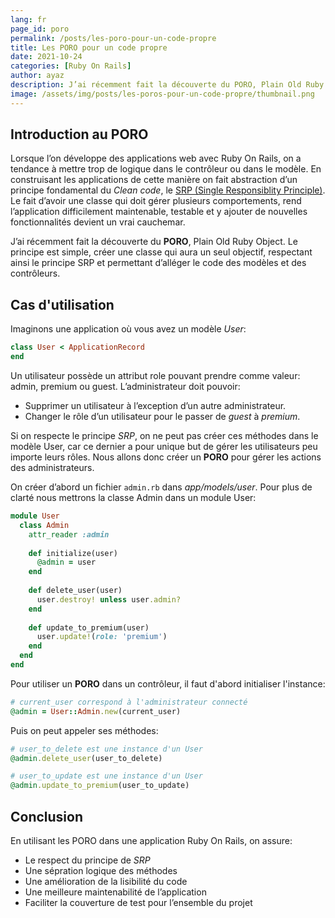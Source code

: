 ```yaml
---
lang: fr
page_id: poro
permalink: /posts/les-poro-pour-un-code-propre
title: Les PORO pour un code propre
date: 2021-10-24
categories: [Ruby On Rails]
author: ayaz
description: J’ai récemment fait la découverte du PORO, Plain Old Ruby Object. Le principe est simple, créer une classe qui aura un seul objectif, respectant ainsi le principe SRP et permettant d’alléger le code des modèles et des contrôleurs.
image: /assets/img/posts/les-poros-pour-un-code-propre/thumbnail.png
---
```


## Introduction au PORO
Lorsque l’on développe des applications web avec Ruby On Rails, on a tendance à mettre trop de logique dans le contrôleur ou dans le modèle. En construisant les applications de cette manière on fait abstraction d’un principe fondamental du *Clean code*, le [SRP (Single Responsiblity Principle)](https://fr.wikipedia.org/wiki/Principe_de_responsabilit%C3%A9_unique). Le fait d’avoir une classe qui doit gérer plusieurs comportements, rend l’application difficilement maintenable, testable et y ajouter de nouvelles fonctionnalités devient un vrai cauchemar.

J’ai récemment fait la découverte du **PORO**, Plain Old Ruby Object. Le principe est simple, créer une classe qui aura un seul objectif, respectant ainsi le principe SRP et permettant d’alléger le code des modèles et des contrôleurs.

## Cas d'utilisation
Imaginons une application où vous avez un modèle *User*:
```ruby
class User < ApplicationRecord
end
```
Un utilisateur possède un attribut role pouvant prendre comme valeur: admin, premium ou guest. L’administrateur doit pouvoir:
- Supprimer un utilisateur à l’exception d’un autre administrateur.
- Changer le rôle d’un utilisateur pour le passer de *guest* à *premium*.

Si on respecte le principe *SRP*, on ne peut pas créer ces méthodes dans le modèle User, car ce dernier a pour unique but de gérer les utilisateurs peu importe leurs rôles. Nous allons donc créer un **PORO** pour gérer les actions des administrateurs.

On créer d’abord un fichier `admin.rb` dans *app/models/user*. Pour plus de clarté nous mettrons la classe Admin dans un module User: 
```ruby
module User
  class Admin
    attr_reader :admin
  
    def initialize(user)
      @admin = user
    end
    
    def delete_user(user)
      user.destroy! unless user.admin?
    end
    
    def update_to_premium(user)
      user.update!(role: 'premium')
    end
  end
end
```

Pour utiliser un **PORO** dans un contrôleur, il faut d'abord initialiser l'instance:
```ruby
# current_user correspond à l'administrateur connecté
@admin = User::Admin.new(current_user)
```

Puis on peut appeler ses méthodes:
```ruby
# user_to_delete est une instance d'un User
@admin.delete_user(user_to_delete)

# user_to_update est une instance d'un User
@admin.update_to_premium(user_to_update)
```
## Conclusion
En utilisant les PORO dans une application Ruby On Rails, on assure:
- Le respect du principe de *SRP*
- Une sépration logique des méthodes
- Une amélioration de la lisibilité du code
- Une meilleure maintenabilité de l’application
- Faciliter la couverture de test pour l’ensemble du projet
